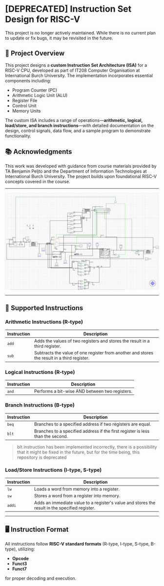 # [DEPRECATED] Instruction Set Design for RISC-V
This project is no longer actively maintained. While there is no current plan to update or fix bugs, it may be revisited in the future.

## 📝 Project Overview  
This project designs a **custom Instruction Set Architecture (ISA)** for a RISC-V CPU, developed as part of IT208 Computer Organisation at International Burch University. The implementation incorporates essential components including:

- Program Counter (PC)  
- Arithmetic Logic Unit (ALU)  
- Register File  
- Control Unit  
- Memory Units

The custom ISA includes a range of operations—**arithmetic, logical, load/store, and branch instructions**—with detailed documentation on the design, control signals, data flow, and a sample program to demonstrate functionality. 

## 📚 Acknowledgments  
This work was developed with guidance from course materials provided by TA Benjamin Peljto and the Department of Information Technologies at International Burch University. The project builds upon foundational RISC-V concepts covered in the course.

--- 

![CPU Architecture](https://github.com/MalekNafaa/Instruction-Set-Design-for-RISC-V/blob/main/Instruction%20Set%20Design%20for%20RISC-V%20photo.png?raw=true)  

---

## 📜 Supported Instructions  

### **Arithmetic Instructions (R-type)**  
| Instruction | Description |
|-------------|-------------|
| `add`  | Adds the values of two registers and stores the result in a third register. |
| `sub`  | Subtracts the value of one register from another and stores the result in a third register. |

### **Logical Instructions (R-type)**  
| Instruction | Description |
|-------------|-------------|
| `and`  | Performs a bit-wise AND between two registers. |

### **Branch Instructions (B-type)**  
| Instruction | Description |
|-------------|-------------|
| `beq`  | Branches to a specified address if two registers are equal. |
| `blt`  | Branches to a specified address if the first register is less than the second. |
> blt instruction has been implemented incorrectly, there is a possibility that it might be fixed in the future, but for the time being, this repository is deprecated

### **Load/Store Instructions (I-type, S-type)**  
| Instruction | Description |
|-------------|-------------|
| `lw`   | Loads a word from memory into a register. |
| `sw`   | Stores a word from a register into memory. |
| `addi` | Adds an immediate value to a register's value and stores the result in the specified register. |

---

## 🖥️ Instruction Format  
All instructions follow **RISC-V standard formats** (R-type, I-type, S-type, B-type), utilizing:  
- **Opcode**  
- **Funct3**  
- **Funct7**  

for proper decoding and execution.  
